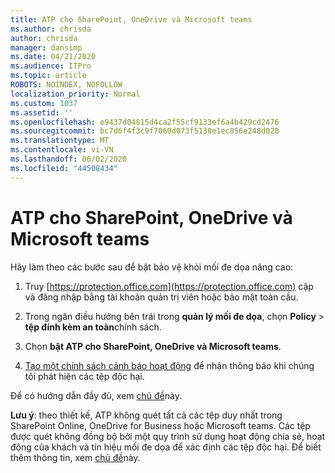 ```yaml
---
title: ATP cho SharePoint, OneDrive và Microsoft teams
ms.author: chrisda
author: chrisda
manager: dansimp
ms.date: 04/21/2020
ms.audience: ITPro
ms.topic: article
ROBOTS: NOINDEX, NOFOLLOW
localization_priority: Normal
ms.custom: 1037
ms.assetid: ''
ms.openlocfilehash: e9437d04815d4ca2f55cf9133ef6a4b429cd2476
ms.sourcegitcommit: bc7d6f4f3c9f7060d073f5130e1ec856e248d020
ms.translationtype: MT
ms.contentlocale: vi-VN
ms.lasthandoff: 06/02/2020
ms.locfileid: "44508434"
---
```

# <a name="atp-for-sharepoint-onedrive-and-microsoft-teams"></a>ATP cho SharePoint, OneDrive và Microsoft teams

Hãy làm theo các bước sau để bật bảo vệ khỏi mối đe dọa nâng cao:

1. Truy [https://protection.office.com](https://protection.office.com) cập và đăng nhập bằng tài khoản quản trị viên hoặc bảo mật toàn cầu.

2. Trong ngăn điều hướng bên trái trong **quản lý mối đe dọa**, chọn **Policy** \> **tệp đính kèm an toàn**chính sách.

3. Chọn **bật ATP cho SharePoint, OneDrive và Microsoft teams**.

4. [Tạo một chính sách cảnh báo hoạt động](https://docs.microsoft.com/microsoft-365/compliance/create-activity-alerts) để nhận thông báo khi chúng tôi phát hiện các tệp độc hại.

Để có hướng dẫn đầy đủ, xem [chủ đề](https://docs.microsoft.com/microsoft-365/security/office-365-security/turn-on-atp-for-spo-odb-and-teams)này.

**Lưu ý**: theo thiết kế, ATP không quét tất cả các tệp duy nhất trong SharePoint Online, OneDrive for Business hoặc Microsoft teams. Các tệp được quét không đồng bộ bởi một quy trình sử dụng hoạt động chia sẻ, hoạt động của khách và tín hiệu mối đe dọa để xác định các tệp độc hại. Để biết thêm thông tin, xem [chủ đề](https://docs.microsoft.com/microsoft-365/security/office-365-security/atp-for-spo-odb-and-teams)này.
